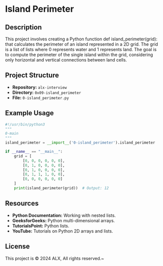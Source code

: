 # Island Perimeter

## Description
This project involves creating a Python function def island_perimeter(grid): that calculates the perimeter of an island represented in a 2D grid. The grid is a list of lists where 0 represents water and 1 represents land. The goal is to compute the perimeter of the single island within the grid, considering only horizontal and vertical connections between land cells.

## Project Structure
- **Repository:** `alx-interview`
- **Directory:** `0x09-island_perimeter`
- **File:** `0-island_perimeter.py`

## Example Usage
```python
#!/usr/bin/python3
"""
0-main
"""
island_perimeter = __import__('0-island_perimeter').island_perimeter

if __name__ == "__main__":
    grid = [
        [0, 0, 0, 0, 0, 0],
        [0, 1, 0, 0, 0, 0],
        [0, 1, 0, 0, 0, 0],
        [0, 1, 1, 1, 0, 0],
        [0, 0, 0, 0, 0, 0]
    ]
    print(island_perimeter(grid))  # Output: 12
```

## Resources
- **Python Documentation:** Working with nested lists.
- **GeeksforGeeks:** Python multi-dimensional arrays.
- **TutorialsPoint:** Python lists.
- **YouTube:** Tutorials on Python 2D arrays and lists.

## License
This project is © 2024 ALX, All rights reserved.~

